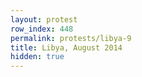 ```yaml
---
layout: protest
row_index: 448
permalink: protests/libya-9
title: Libya, August 2014
hidden: true
---
```

